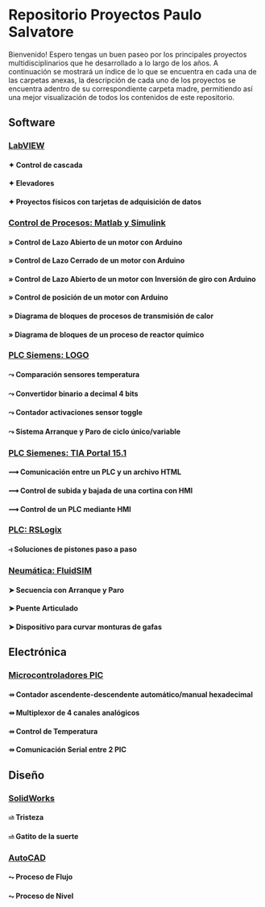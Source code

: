 # Repositorio Proyectos Paulo Salvatore
Bienvenido!
Espero tengas un buen paseo por los principales proyectos multidisciplinarios que he desarrollado a lo largo de los años.
A continuación se mostrará un índice de lo que se encuentra en cada una de las carpetas anexas, la descripción de cada uno de los proyectos se encuentra adentro de su correspondiente carpeta madre, permitiendo así una mejor visualización de todos los contenidos de este repositorio.

## Software

### [LabVIEW](/Software/LabVIEW/)

#### ✦ Control de cascada
#### ✦ Elevadores
#### ✦ Proyectos físicos con tarjetas de adquisición de datos


### [Control de Procesos: Matlab y Simulink](/Software/Matlab_%26_Simulink/)

#### » Control de Lazo Abierto de un motor con Arduino
#### » Control de Lazo Cerrado de un motor con Arduino
#### » Control de Lazo Abierto de un motor con Inversión de giro con Arduino
#### » Control de posición de un motor con Arduino
#### » Diagrama de bloques de procesos de transmisión de calor
#### » Diagrama de bloques de un proceso de reactor químico

### [PLC Siemens: LOGO](/Software/Siemens_LOGO/)

#### ⤳ Comparación sensores temperatura
#### ⤳ Convertidor binario a decimal 4 bits
#### ⤳ Contador activaciones sensor toggle
#### ⤳ Sistema Arranque y Paro de ciclo único/variable

### [PLC Siemenes: TIA Portal 15.1](/Software/Siemens_TIAPortal/)

#### ⟿ Comunicación entre un PLC y un archivo HTML
#### ⟿ Control de subida y bajada de una cortina con HMI
#### ⟿ Control de un PLC mediante HMI

### [PLC: RSLogix](/Software/RSLogix/)

#### ⥽ Soluciones de pistones paso a paso


### [Neumática: FluidSIM](/Software/FluidSIM/)

#### ➤ Secuencia con Arranque y Paro
#### ➤ Puente Articulado
#### ➤ Dispositivo para curvar monturas de gafas


## Electrónica


### [Microcontroladores PIC](/Electr%C3%B3nica/Microcontroladores%20PIC/)

#### ⇸ Contador ascendente-descendente automático/manual hexadecimal
#### ⇸ Multiplexor de 4 canales analógicos
#### ⇸ Control de Temperatura
#### ⇸ Comunicación Serial entre 2 PIC


## Diseño

### [SolidWorks](/Dise%C3%B1o/SolidWorks/)

#### ⥬ Tristeza
#### ⥬ Gatito de la suerte


### [AutoCAD](/Dise%C3%B1o/AutoCAD/)
#### ⥊ Proceso de Flujo
#### ⥊ Proceso de Nivel